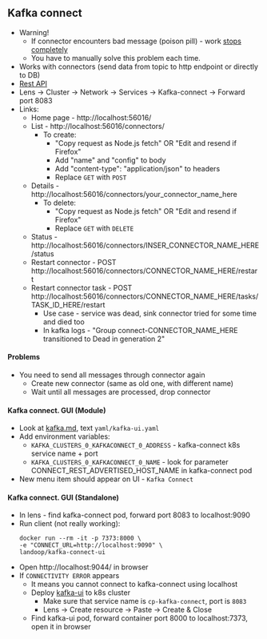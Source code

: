## Kafka connect
* Warning!
    * If connector encounters bad message (poison pill) - work [stops completely](https://stackoverflow.com/questions/65726121/kafka-connect-source-for-jdbc-poison-pill-bad-message-error-handling-issues)
    * You have to manually solve this problem each time.
* Works with connectors (send data from topic to http endpoint or directly to DB)
* [Rest API](https://docs.confluent.io/platform/current/connect/references/restapi.html)
* Lens -> Cluster -> Network -> Services -> Kafka-connect -> Forward port 8083
* Links:
    * Home page - http://localhost:56016/
    * List - http://localhost:56016/connectors/
        * To create:
            * "Copy request as Node.js fetch" OR "Edit and resend if Firefox"
            * Add "name" and "config" to body
            * Add "content-type": "application/json" to headers
            * Replace `GET` with `POST` 
    * Details - http://localhost:56016/connectors/your_connector_name_here
        * To delete:
            * "Copy request as Node.js fetch" OR "Edit and resend if Firefox"
            * Replace `GET` with `DELETE`
    * Status - http://localhost:56016/connectors/INSER_CONNECTOR_NAME_HERE/status
    * Restart connector - POST http://localhost:56016/connectors/CONNECTOR_NAME_HERE/restart
    * Restart connector task - POST http://localhost:56016/connectors/CONNECTOR_NAME_HERE/tasks/TASK_ID_HERE/restart
        * Use case - service was dead, sink connector tried for some time and died too
        * In kafka logs - "Group connect-CONNECTOR_NAME_HERE transitioned to Dead in generation 2"

#### Problems
* You need to send all messages through connector again
    * Create new connector (same as old one, with different name)
    * Wait until all messages are processed, drop connector

#### Kafka connect. GUI (Module)
* Look at [kafka.md](kafka-ecosystem.md), text `yaml/kafka-ui.yaml`
* Add environment variables:
    * `KAFKA_CLUSTERS_0_KAFKACONNECT_0_ADDRESS` - kafka-connect k8s service name + port
    * `KAFKA_CLUSTERS_0_KAFKACONNECT_0_NAME` - look for parameter CONNECT_REST_ADVERTISED_HOST_NAME in kafka-connect pod
* New menu item should appear on UI - `Kafka Connect`

#### Kafka connect. GUI (Standalone)
* In lens - find kafka-connect pod, forward port 8083 to localhost:9090
* Run client (not really working):
    ```
    docker run --rm -it -p 7373:8000 \
    -e "CONNECT_URL=http://localhost:9090" \
    landoop/kafka-connect-ui
    ```
* Open http://localhost:9044/ in browser
* If `CONNECTIVITY ERROR` appears
    * It means you cannot connect to kafka-connect using localhost
    * Deploy [kafka-ui](yaml/kafka-connect.yaml) to k8s cluster
        * Make sure that service name is `cp-kafka-connect`, port is `8083`
        * Lens -> Create resource -> Paste -> Create & Close
    * Find kafka-ui pod, forward container port 8000 to localhost:7373, open it in browser
